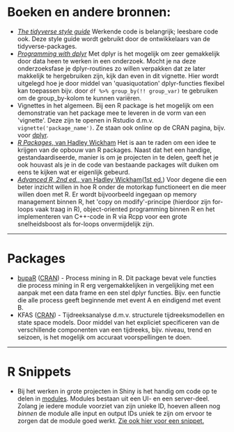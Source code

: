 # Boeken en andere bronnen:
* [_The tidyverse style guide_](https://style.tidyverse.org/) Werkende code is belangrijk; leesbare code ook. Deze style guide wordt gebruikt door de ontwikkelaars van de tidyverse-packages.
* [_Programming with dplyr_](https://cran.r-project.org/web/packages/dplyr/vignettes/programming.html) Met dplyr is het mogelijk om zeer gemakkelijk door data heen te werken in een onderzoek. Mocht je na deze onderzoeksfase je dplyr-routines zo willen verpakken dat ze later makkelijk te hergebruiken zijn, kijk dan even in dit vignette. Hier wordt uitgelegd hoe je door middel van 'quasiquotation' dplyr-functies flexibel kan toepassen bijv. door `df %>% group_by(!! group_var)` te gebruiken om de group_by-kolom te kunnen variëren.
* Vignettes in het algemeen. Bij een R package is het mogelijk om een demonstratie van het package mee te leveren in de vorm van een 'vignette'. Deze zijn te openen in Rstudio d.m.v. `vignette('package_name')`. Ze staan ook online op de CRAN pagina, bijv. voor [dplyr](https://cran.r-project.org/web/packages/dplyr/index.html).
* [_R Packages_, van Hadley Wickham](http://r-pkgs.had.co.nz/) Het is aan te raden om een idee te krijgen van de opbouw van R packages. Naast dat het een handige, gestandaardiseerde, manier is om je projecten in te delen, geeft het je ook houvast als je in de code van bestaande packages wilt duiken om eens te kijken wat er eigenlijk gebeurd.
* [_Advanced R, 2nd ed._, van Hadley Wickham](https://adv-r.hadley.nz/)([1st ed.](http://adv-r.had.co.nz/)) Voor degene die een beter inzicht willen in hoe R onder de motorkap functioneert en die meer willen doen met R. Er wordt bijvoorbeeld ingegaan op memory management binnen R, het 'copy on modify'-principe (hierdoor zijn for-loops vaak traag in R), object-oriented programming binnen R en het implementeren van C++-code in R via Rcpp voor een grote snelheidsboost als for-loops onvermijdelijk zijn. 


***

# Packages
* [bupaR](http://www.bupar.net/) ([CRAN](https://cran.r-project.org/web/packages/bupaR/index.html)) - Process mining in R. Dit package bevat vele functies die process mining in R erg vergemakkelijken in vergelijking met een aanpak met een data frame en een stel dplyr functies. Bijv. een functie die alle process geeft beginnende met event A en eindigend met event B. 
* KFAS ([CRAN](https://cran.r-project.org/web/packages/KFAS/index.html)) - Tijdreeksanalyse d.m.v. structurele tijdreeksmodellen en state space models. Door middel van het expliciet specificeren van de verschillende componenten van een tijdreeks, bijv. niveau, trend en seizoen, is het mogelijk om accuraat voorspellingen te doen. 


***

# R Snippets
- Bij het werken in grote projecten in Shiny is het handig om code op te delen in [modules](https://shiny.rstudio.com/articles/modules.html). Modules bestaan uit een UI- en een server-deel. Zolang je iedere module voorziet van zijn unieke ID, hoeven alleen nog _binnen_ de module alle input en output IDs uniek te zijn om ervoor te zorgen dat de module goed werkt. [Zie ook hier voor een snippet.](https://gist.github.com/alexanderharms/1f71402d4b703773b65c40367e770c18)